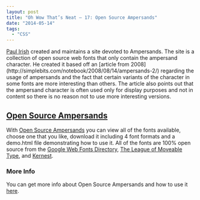 ```yaml
---
layout: post
title: "Oh Wow That’s Neat – 17: Open Source Ampersands"
date: "2014-05-14"
tags: 
  - "CSS"
---
```


<p class="intro"><a href="https://twitter.com/paul_irish" target="_blank"><span class="dropcap">P</span>aul Irish</a> created and maintains a site devoted to Ampersands. The site is a collection of open source web fonts that only contain the ampersand character. He created it based off an [article from 2008](http://simplebits.com/notebook/2008/08/14/ampersands-2/) regarding the usage of ampersands and the fact that certain variants of the character in some fonts are more interesting than others. The article also points out that the ampersand character is often used only for display purposes and not in content so there is no reason not to use more interesting versions.</p>

## [Open Source Ampersands](http://opensourceampersands.org/)

With [Open Source Ampersands](http://opensourceampersands.org/) you can view all of the fonts available, choose one that you like, download it including 4 font formats and a demo.html file demonstrating how to use it. All of the fonts are 100% open source from the [Google Web Fonts Directory](http://www.google.com/fonts), [The League of Moveable Type](https://www.theleagueofmoveabletype.com/), and [Kernest](http://kernest.com/).

### More Info

You can get more info about Open Source Ampersands and how to use it [here](http://opensourceampersands.org/).
